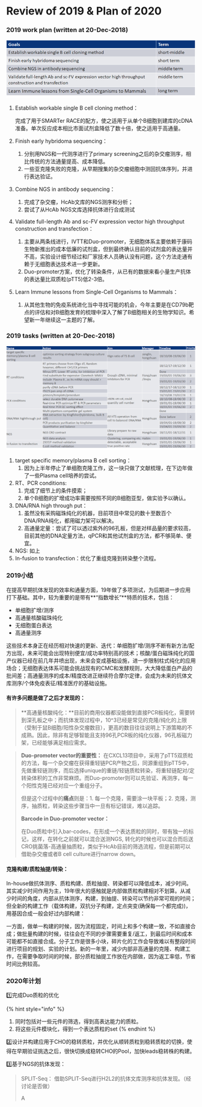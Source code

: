 # Review of 2019 & Plan of 2020

### **2019 work plan** **\(written at 20-Dec-2018\)**

![](../.gitbook/assets/image.png)

1. Establish workable single B cell cloning method： 

   完成了用于SMARTer RACE的配方，使之适用于从单个B细胞到建库的cDNA准备。单次反应成本相比市面试剂盒降低了数十倍，使之适用于高通量。

2. Finish early hybridoma sequencing：
   1. 分别用NGS和一代测序进行了primary screening之后的杂交瘤测序，相比传统的方法通量提高、成本降低。
   2. 一些亚克隆失败的克隆，从早期搜集的杂交瘤细胞中测回抗体序列，并进行表达验证。
3. Combine NGS in antibody sequencing：
   1. 完成了杂交瘤，HcAb文库的NGS测序和分析；
   2. 尝试了从HcAb NGS文库选择抗体进行合成测试
4. Validate full-length Ab and sc-FV expression vector high throughput construction and transfection：
   1. 主要从两条线进行，IVTT和Duo-promoter，无细胞体系主要依赖于康码生物新推出的成本低廉的试剂盒，但到最终确认目前的试剂盒的表达量并不高，实验设计细节经过和厂家技术人员确认没有问题，这个方法走通有赖于无细胞表达技术进一步更新。
   2. Duo-promoter方案，优化了转染条件，从已有的数据来看小量生产抗体的表达量比双质粒\(pTT5\)低2-3倍。
5. Learn Immune lessons from Single-Cell Organisms to Mammals：
   1. 从其他生物的免疫系统进化当中寻找可能的机会，今年主要是在CD79b靶点的评估和对B细胞发育的梳理中深入了解了B细胞相关的生物学知识。希望新一年继续这一主题的了解。

### **2019 tasks** **\(written at 20-Dec-2018\)**

![](../.gitbook/assets/image%20%282%29.png)

1. target specific memory/plasma B cell sorting： 
   1. 因为上半年停止了单细胞克隆工作，这一块只做了文献梳理，在下边年做了一些Plasma cell培养的尝试。
2. RT、PCR conditions:  
   1. 完成了细节上的条件摸索；
   2. 单个B细胞的扩增成功率需要按照不同的B细胞亚型，做实验予以确认。
3. DNA/RNA high through put：
   1. 虽然没有采购磁珠纯化的机器，目前项目中常见的数十至数百个DNA/RNA纯化，都用磁力架可以解决。
   2. 高通量定量：尝试了可以透过紫外的96孔板，但是对样品量的要求较高，目前其他的DNA定量方法，qPCR和其他试剂盒的方法，都不够简单、便宜。
4. NGS: 如上
5. In-fusion to transfection：优化了重组克隆到转染整个流程。

### 2019小结

在提高早期抗体发现的效率和通量方面，19年做了多项测试，为后期进一步应用打下基础。其中，较为重要的是带有**“指数增长”**特质的技术，包括：

* 单细胞扩增/测序
* 高通量核酸磁珠纯化
* 无细胞蛋白表达
* 高通量测序

这些技术本身正在经历相对快速的更新、迭代：单细胞扩增/测序不断有新方法/配方出现，未来可能会出现特别便宜/成功率特别高的技术；核酸/蛋白磁珠纯化的国产仪器已经在前几年井喷出现，未来会变成基础设施，进一步限制柱式纯化的应用场合；无细胞表达体系可能会挑战现有的CMC和发酵规则，大大降低蛋白产品的批间差；高通量测序的成本/精度改进正继续符合摩尔定律，会成为未来的抗体文库测序/个体免疫表征/精准医疗的基础设施。

#### 有许多问题是做了之后才发现的：

> **高通量核酸纯化：**目前的商用仪器都没能做到直接PCR板纯化，需要转到深孔板之中；而抗体发现过程中，10^3已经是常见的克隆/纯化的上限（受制于鼠B细胞/阳性杂交瘤数目），更高的数目往往说明上下游策略的不成熟。因此，除非有足够智能且支持96孔PCR板的纯化仪器，96孔板磁力架，已经能够满足相应需求。

> **Duo-promoter vector的重要性：** 在CXCL13项目中，采用了pTT5双质粒的方法，每一个杂交瘤在获得重轻链PCR产物之后，同源重组到pTT5中，先做重轻链测序，而后选择unique的重链/轻链质粒转染，将重轻链配对/定转染体积的工作非常麻烦。而Duo-promoter则可以先验证、再测序，每一个阳性克隆已经对应一个重组分子。
>
> 但是这个过程中的**痛点**则是：1. 每一个克隆，需要涂一块平板；2. 克隆，测序，抽质粒，转染这些步骤当中一旦有标记错误，难以追踪。
>
> **Barcode in Duo-promoter vector：**
>
> 在Duo质粒中引入bar-codes，在形成一个表达质粒的同时，带有独一的标记，这样，在转化之前就可以混合送测NGS, 转化的时候也可以混合而后送CRO挑菌落-高通量抽质粒，类似于HcAb目前的筛选流程，但是前期可以借助杂交瘤或者B cell culture进行narrow down。

#### 克隆构建/质粒抽提/转染：

In-house做抗体测序、质粒构建、质粒抽提、转染都可以降低成本，减少时间。其实减少时间作用为主，19年很大的感触就是内部做质粒构建相对不划算。从减少时间的角度，内部从抗体测序，构建，到抽提、转染可以节约非常可观的时间；但全新的构建工作（载体构建，双抗分子构建，定点突变\(确保每一个都完成\)\)，用基因合成一般会好过内部构建：

一方面，做单一构建的时候，因为流程固定，时间上和多个构建一致，不如直接合成；做批量构建的时候，往往会在不同的步骤需要重复/返工，到最后时间和成本可能都不如直接合成。分子工作是很多小块，碎片化的工作会导致难以有整段时间进行项目的规划、实验的计划。新的一年里，减少内部非高通量的克隆、构建工作，在需要争取时间的时候，部分质粒抽提工作放在内部做，因为返工率低，节省时间比例较高。

### 2020年计划

1️⃣完成Duo质粒的优化

{% hint style="info" %}
1. 同时包括对一些元件的筛选，得到高表达能力的质粒。
2. 将这些元件模块化，得到一个表达质粒的set
{% endhint %}

2️⃣设计并构建应用于CHO的稳转质粒，并优化从顺转质粒到稳转质粒的切换，使得在早期验证挑选之后，很快切换成稳转CHO的Pool，加快leads稳转株的构建。

3️⃣基于NGS的抗体发现：

> SPLIT-Seq： 借助SPLIT-Seq进行H2L2的抗体文库测序和抗体发现。（经讨论是否做）
>
> A
















